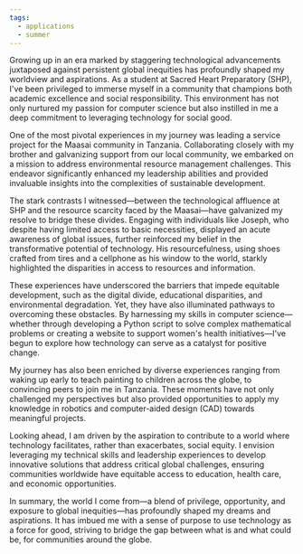 ```yaml
---
tags:
  - applications
  - summer
---
```


Growing up in an era marked by staggering technological advancements juxtaposed against persistent global inequities has profoundly shaped my worldview and aspirations. As a student at Sacred Heart Preparatory (SHP), I've been privileged to immerse myself in a community that champions both academic excellence and social responsibility. This environment has not only nurtured my passion for computer science but also instilled in me a deep commitment to leveraging technology for social good.

One of the most pivotal experiences in my journey was leading a service project for the Maasai community in Tanzania. Collaborating closely with my brother and galvanizing support from our local community, we embarked on a mission to address environmental resource management challenges. This endeavor significantly enhanced my leadership abilities and provided invaluable insights into the complexities of sustainable development.

The stark contrasts I witnessed—between the technological affluence at SHP and the resource scarcity faced by the Maasai—have galvanized my resolve to bridge these divides. Engaging with individuals like Joseph, who despite having limited access to basic necessities, displayed an acute awareness of global issues, further reinforced my belief in the transformative potential of technology. His resourcefulness, using shoes crafted from tires and a cellphone as his window to the world, starkly highlighted the disparities in access to resources and information.

These experiences have underscored the barriers that impede equitable development, such as the digital divide, educational disparities, and environmental degradation. Yet, they have also illuminated pathways to overcoming these obstacles. By harnessing my skills in computer science—whether through developing a Python script to solve complex mathematical problems or creating a website to support women's health initiatives—I've begun to explore how technology can serve as a catalyst for positive change.

My journey has also been enriched by diverse experiences ranging from waking up early to teach painting to children across the globe, to convincing peers to join me in Tanzania. These moments have not only challenged my perspectives but also provided opportunities to apply my knowledge in robotics and computer-aided design (CAD) towards meaningful projects.

Looking ahead, I am driven by the aspiration to contribute to a world where technology facilitates, rather than exacerbates, social equity. I envision leveraging my technical skills and leadership experiences to develop innovative solutions that address critical global challenges, ensuring communities worldwide have equitable access to education, health care, and economic opportunities.

In summary, the world I come from—a blend of privilege, opportunity, and exposure to global inequities—has profoundly shaped my dreams and aspirations. It has imbued me with a sense of purpose to use technology as a force for good, striving to bridge the gap between what is and what could be, for communities around the globe.